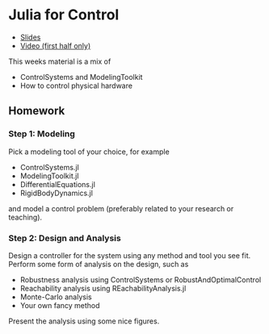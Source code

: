# Julia for Control

- [Slides](https://docs.google.com/presentation/d/1XSY-l4tIMMo1ZvbO9H9_d20Q8VxoDItPPDa0cpbvKrI/edit?usp=sharing)
- [Video (first half only)](https://youtu.be/Effifd9Th9I)

This weeks material is a mix of
- ControlSystems and ModelingToolkit
- How to control physical hardware


## Homework

### Step 1: Modeling
Pick a modeling tool of your choice, for example
- ControlSystems.jl
- ModelingToolkit.jl
- DifferentialEquations.jl
- RigidBodyDynamics.jl

and model a control problem (preferably related to your research or teaching).

### Step 2: Design and Analysis
Design a controller for the system using any method and tool you see fit. Perform some form of analysis on the design, such as
- Robustness analysis using ControlSystems or RobustAndOptimalControl
- Reachability analysis using REachabilityAnalysis.jl
- Monte-Carlo analysis
- Your own fancy method

Present the analysis using some nice figures.

